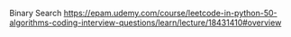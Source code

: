 Binary Search
https://epam.udemy.com/course/leetcode-in-python-50-algorithms-coding-interview-questions/learn/lecture/18431410#overview

